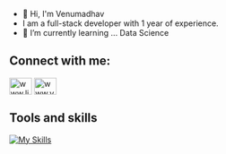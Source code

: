 - 👋 Hi, I'm Venumadhav
-  I am a full-stack developer with 1 year of experience.
- 🌱 I’m currently learning ... Data Science



## Connect with me:
<p align="left">
<a href="https://linkedin.com/in/www.linkedin.com/in/venumadhav07" target="blank"><img align="center" src="https://raw.githubusercontent.com/rahuldkjain/github-profile-readme-generator/master/src/images/icons/Social/linked-in-alt.svg" alt="www.linkedin.com/in/venumadhav07" height="30" width="40" /></a>
  <a href="https://www.youtube.com/c/www.youtube.com/@venucodex" target="blank"><img align="center" src="https://raw.githubusercontent.com/rahuldkjain/github-profile-readme-generator/master/src/images/icons/Social/youtube.svg" alt="www.youtube.com/@venucodex" height="30" width="40" /></a>
</p>



## Tools and skills
[![My Skills](https://skillicons.dev/icons?i=python,php,html,css,js,jquery,react,mysql,postgresql,mongodb,git,flask&perline=5)](https://skillicons.dev)


